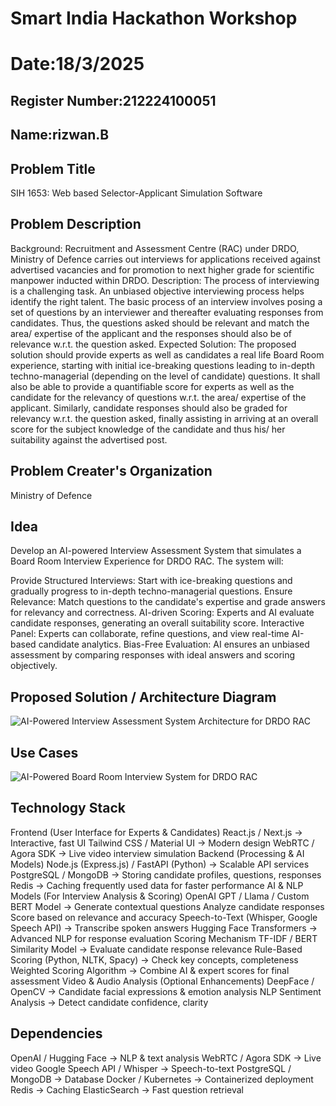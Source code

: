 # Smart India Hackathon Workshop
# Date:18/3/2025
## Register Number:212224100051
## Name:rizwan.B
## Problem Title
SIH 1653: Web based Selector-Applicant Simulation Software
## Problem Description
Background: Recruitment and Assessment Centre (RAC) under DRDO, Ministry of Defence carries out interviews for applications received against advertised vacancies and for promotion to next higher grade for scientific manpower inducted within DRDO. Description: The process of interviewing is a challenging task. An unbiased objective interviewing process helps identify the right talent. The basic process of an interview involves posing a set of questions by an interviewer and thereafter evaluating responses from candidates. Thus, the questions asked should be relevant and match the area/ expertise of the applicant and the responses should also be of relevance w.r.t. the question asked. Expected Solution: The proposed solution should provide experts as well as candidates a real life Board Room experience, starting with initial ice-breaking questions leading to in-depth techno-managerial (depending on the level of candidate) questions. It shall also be able to provide a quantifiable score for experts as well as the candidate for the relevancy of questions w.r.t. the area/ expertise of the applicant. Similarly, candidate responses should also be graded for relevancy w.r.t. the question asked, finally assisting in arriving at an overall score for the subject knowledge of the candidate and thus his/ her suitability against the advertised post.

## Problem Creater's Organization
Ministry of Defence

## Idea
Develop an AI-powered Interview Assessment System that simulates a Board Room Interview Experience for DRDO RAC. The system will:

Provide Structured Interviews: Start with ice-breaking questions and gradually progress to in-depth techno-managerial questions.
Ensure Relevance: Match questions to the candidate's expertise and grade answers for relevancy and correctness.
AI-driven Scoring: Experts and AI evaluate candidate responses, generating an overall suitability score.
Interactive Panel: Experts can collaborate, refine questions, and view real-time AI-based candidate analytics.
Bias-Free Evaluation: AI ensures an unbiased assessment by comparing responses with ideal answers and scoring objectively.


## Proposed Solution / Architecture Diagram

![AI-Powered Interview Assessment System Architecture for DRDO RAC](https://github.com/user-attachments/assets/5bcdf5af-5f5b-4a34-9395-7e213e0220ce)

## Use Cases
![AI-Powered Board Room Interview System for DRDO RAC](https://github.com/user-attachments/assets/2f37c276-ef02-4403-af37-e7d379432036)


## Technology Stack
Frontend (User Interface for Experts & Candidates)
React.js / Next.js → Interactive, fast UI
Tailwind CSS / Material UI → Modern design
WebRTC / Agora SDK → Live video interview simulation
Backend (Processing & AI Models)
Node.js (Express.js) / FastAPI (Python) → Scalable API services
PostgreSQL / MongoDB → Storing candidate profiles, questions, responses
Redis → Caching frequently used data for faster performance
AI & NLP Models (For Interview Analysis & Scoring)
OpenAI GPT / Llama / Custom BERT Model →
Generate contextual questions
Analyze candidate responses
Score based on relevance and accuracy
Speech-to-Text (Whisper, Google Speech API) → Transcribe spoken answers
Hugging Face Transformers → Advanced NLP for response evaluation
Scoring Mechanism
TF-IDF / BERT Similarity Model → Evaluate candidate response relevance
Rule-Based Scoring (Python, NLTK, Spacy) → Check key concepts, completeness
Weighted Scoring Algorithm → Combine AI & expert scores for final assessment
Video & Audio Analysis (Optional Enhancements)
DeepFace / OpenCV → Candidate facial expressions & emotion analysis
NLP Sentiment Analysis → Detect candidate confidence, clarity

## Dependencies
OpenAI / Hugging Face → NLP & text analysis
WebRTC / Agora SDK → Live video
Google Speech API / Whisper → Speech-to-text
PostgreSQL / MongoDB → Database
Docker / Kubernetes → Containerized deployment
Redis → Caching
ElasticSearch → Fast question retrieval
